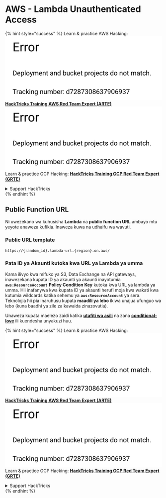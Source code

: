 # AWS - Lambda Unauthenticated Access

{% hint style="success" %}
Learn & practice AWS Hacking:<img src="../../../.gitbook/assets/image (1) (1).png" alt="" data-size="line">[**HackTricks Training AWS Red Team Expert (ARTE)**](https://training.hacktricks.xyz/courses/arte)<img src="../../../.gitbook/assets/image (1) (1).png" alt="" data-size="line">\
Learn & practice GCP Hacking: <img src="../../../.gitbook/assets/image (2).png" alt="" data-size="line">[**HackTricks Training GCP Red Team Expert (GRTE)**<img src="../../../.gitbook/assets/image (2).png" alt="" data-size="line">](https://training.hacktricks.xyz/courses/grte)

<details>

<summary>Support HackTricks</summary>

* Check the [**subscription plans**](https://github.com/sponsors/carlospolop)!
* **Join the** 💬 [**Discord group**](https://discord.gg/hRep4RUj7f) or the [**telegram group**](https://t.me/peass) or **follow** us on **Twitter** 🐦 [**@hacktricks\_live**](https://twitter.com/hacktricks\_live)**.**
* **Share hacking tricks by submitting PRs to the** [**HackTricks**](https://github.com/carlospolop/hacktricks) and [**HackTricks Cloud**](https://github.com/carlospolop/hacktricks-cloud) github repos.

</details>
{% endhint %}

## Public Function URL

Ni uwezekano wa kuhusisha **Lambda** na **public function URL** ambayo mtu yeyote anaweza kufikia. Inaweza kuwa na udhaifu wa wavuti.

### Public URL template
```
https://{random_id}.lambda-url.{region}.on.aws/
```
### Pata ID ya Akaunti kutoka kwa URL ya Lambda ya umma

Kama ilivyo kwa mifuko ya S3, Data Exchange na API gateways, inawezekana kupata ID ya akaunti ya akaunti inayotumia **`aws:ResourceAccount`** **Policy Condition Key** kutoka kwa URL ya lambda ya umma. Hii inafanywa kwa kupata ID ya akaunti herufi moja kwa wakati kwa kutumia wildcards katika sehemu ya **`aws:ResourceAccount`** ya sera.\
Teknolojia hii pia inaruhusu kupata **maadili ya lebo** ikiwa unajua ufunguo wa lebo (kuna baadhi ya zile za kawaida zinazovutia).

Unaweza kupata maelezo zaidi katika [**utafiti wa asili**](https://blog.plerion.com/conditional-love-for-aws-metadata-enumeration/) na zana [**conditional-love**](https://github.com/plerionhq/conditional-love/) ili kuendesha unyakuzi huu.

{% hint style="success" %}
Learn & practice AWS Hacking:<img src="../../../.gitbook/assets/image (1) (1).png" alt="" data-size="line">[**HackTricks Training AWS Red Team Expert (ARTE)**](https://training.hacktricks.xyz/courses/arte)<img src="../../../.gitbook/assets/image (1) (1).png" alt="" data-size="line">\
Learn & practice GCP Hacking: <img src="../../../.gitbook/assets/image (2).png" alt="" data-size="line">[**HackTricks Training GCP Red Team Expert (GRTE)**<img src="../../../.gitbook/assets/image (2).png" alt="" data-size="line">](https://training.hacktricks.xyz/courses/grte)

<details>

<summary>Support HackTricks</summary>

* Check the [**subscription plans**](https://github.com/sponsors/carlospolop)!
* **Join the** 💬 [**Discord group**](https://discord.gg/hRep4RUj7f) or the [**telegram group**](https://t.me/peass) or **follow** us on **Twitter** 🐦 [**@hacktricks\_live**](https://twitter.com/hacktricks\_live)**.**
* **Share hacking tricks by submitting PRs to the** [**HackTricks**](https://github.com/carlospolop/hacktricks) and [**HackTricks Cloud**](https://github.com/carlospolop/hacktricks-cloud) github repos.

</details>
{% endhint %}
